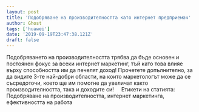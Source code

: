 ```yaml
---
layout: post
title: 'Подобряване на производителността като интернет предприемач'
author: Ghost
tags: ['huawei']
date: '2019-09-19T23:47:38.121Z'
draft: false
---
```


Подобряването на производителността трябва да бъде основен и постоянен фокус за всеки интернет маркетинг, тъй като това влияе върху способността им да печелят доход! Прочетете допълнително, за да видите 3-те най-добри области, на които маркетологът може да се съсредоточи, което ще им помогне да увеличат както производителността, така и доходите си!     Етикети на статията:         Подобряване на производителността, интернет маркетинга, ефективността на работа

